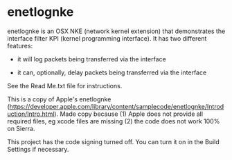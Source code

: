 # enetlognke

enetlognke is an OSX NKE (network kernel extension) that demonstrates the interface filter KPI (kernel programming interface). It has two different features:

* it will log packets being transferred via the interface

* it can, optionally, delay packets being transferred via the interface

See the Read Me.txt file for instructions.


This is a copy of Apple's enetlognke (https://developer.apple.com/library/content/samplecode/enetlognke/Introduction/Intro.html). 
Made copy because (1) Apple does not provide all required files, eg xcode files are missing (2) the code does not work 100% on Sierra.

This project has the code signing turned off. You can turn it on in the Build Settings if necessary.


